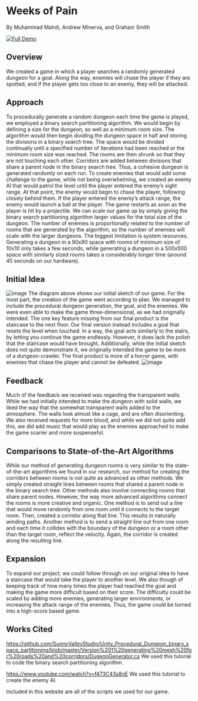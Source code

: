 # Weeks of Pain
By Muhammad Mahdi, Andrew Minerva, and Graham Smith

[![Full Demo](https://img.youtube.com/vi/<VIDEO_ID>/hqdefault.jpg)]([https://youtube.com/shorts/lXtx30z4mqE?feature=share](https://youtu.be/W30Y73nG8Gk))
## Overview
We created a game in which a player searches a randomly generated dungeon for a goal. Along the way, enemies will chase the player if they are spotted, and if the player gets too close to an enemy, they will be attacked. 

## Approach
To procedurally generate a random dungeon each time the game is played, we employed a binary search partitioning algorithm. We would begin by defining a size for the dungeon, as well as a minimum room size. The algorithm would then begin dividing the dungeon space in half and storing the divisions in a binary search tree. The space would be divided continually until a specified number of iterations had been reached or the minimum room size was reached. The rooms are then shrunk so that they are not touching each other. Corridors are added between divisions that share a parent node in the binary search tree. Thus, a cohesive dungeon is generated randomly on each run.
To create enemies that would add some challenge to the game, while not being overwhelming, we created an enemy AI that would patrol the level until the player entered the enemy’s sight range. At that point, the enemy would begin to chase the player, following closely behind them. If the player entered the enemy’s attack range, the enemy would launch a ball at the player. The game restarts as soon as the player is hit by a projectile.
We can scale our game up by simply giving the binary search partitioning algorithm larger values for the total size of the dungeon. The number of enemies is proportionally related to the number of rooms that are generated by the algorithm, so the number of enemies will scale with the larger dungeons. The biggest limitation is system resources. Generating a dungeon in a 90x90 space with rooms of minimum size of 10x10 only takes a few seconds, while generating a dungeon in a 500x500 space with similarly sized rooms takes a considerably longer time (around 45 seconds on our hardware).

## Initial Idea
![image](https://github.com/smithgraham2002/Final-Project/assets/103609167/a74f12a9-d948-4f18-b207-931295d7c2e9)
The diagram above shows our initial sketch of our game. For the most part, the creation of the game went according to plan. We managed to include the procedural dungeon generation, the goal, and the enemies. We were even able to make the game three-dimensional, as we had originally intended. The one key feature missing from our final product is the staircase to the next floor. Our final version instead includes a goal that resets the level when touched. In a way, the goal acts similarly to the stairs, by letting you continue the game endlessly. However, it does lack the polish that the staircase would have brought. Additionally, while the initial sketch does not quite demonstrate it, we originally intended the game to be more of a dungeon-crawler. The final product is more of a horror game, with enemies that chase the player and cannot be defeated.
![image](https://github.com/smithgraham2002/Final-Project/assets/103609167/8043dca0-68df-46e4-ab98-562499d9910c)

## Feedback
Much of the feedback we received was regarding the transparent walls. While we had initially intended to make the dungeon with solid walls, we liked the way that the somewhat transparent walls added to the atmosphere. The walls look almost like a cage, and are often disorienting. We also received requests for more blood, and while we did not quite add this, we did add music that would play as the enemies approached to make the game scarier and more suspenseful.

## Comparisons to State-of-the-Art Algorithms
While our method of generating dungeon rooms is very similar to the state-of-the-art algorithms we found in our research, our method for creating the corridors between rooms is not quite as advanced as other methods. We simply created straight lines between rooms that shared a parent node in the binary search tree. Other methods also involve connecting rooms that share parent nodes. However, the way more advanced algorithms connect the rooms is more creative and organic. One method is to send out a line that would move randomly from one room until it connects to the target room. Then, created a corridor along that line. This results in naturally winding paths. Another method is to send a straight line out from one room and each time it collides with the boundary of the dungeon or a room other than the target room, reflect the velocity. Again, the corridor is created along the resulting line.

## Expansion
To expand our project, we could follow through on our original idea to have a staircase that would take the player to another level. We also though of keeping track of how many times the player had reached the goal and making the game more difficult based on their score. The difficulty could be scaled by adding more enemies, generating larger environments, or increasing the attack range of the enemies. Thus, the game could be turned into a high-score based game.

## Works Cited
https://github.com/SunnyValleyStudio/Unity_Procedural_Dungeon_binary_space_partitioning/blob/master/Version%201%20generating%20mesh%20for%20roads%20and%20corridors/DugeonGenerator.cs
We used this tutorial to code the binary search partitioning algorithm.

https://www.youtube.com/watch?v=f473C43s8nE
We used this tutorial to create the enemy AI.

Included in this website are all of the scripts we used for our game. 
